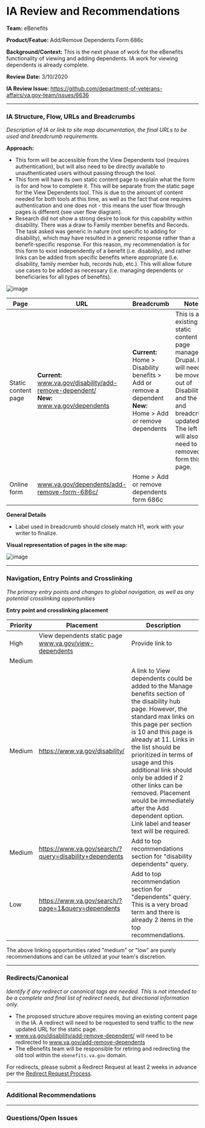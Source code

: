 # IA Review and Recommendations

**Team:** eBenefits

**Product/Featue:** Add/Remove Dependents Form 686c

**Background/Context:** This is the next phase of work for the eBenefits functionality of viewing and adding dependents.  IA work for viewing dependents is already complete. 

**Review Date:** 3/10/2020

**IA Review Issue:** https://github.com/department-of-veterans-affairs/va.gov-team/issues/6636

<hr>

### IA Structure, Flow, URLs and Breadcrumbs <br>  
*Description of IA or link to site map documentation, the final URLs to be used and breadcrumb requirements.*

**Approach:**
- This form will be accessible from the View Dependents tool (requires authentication), but will also need to be directly available to unauthenticated users without passing through the tool.
- This form will have its own static content page to explain what the form is for and how to complete it. This will be separate from the static page for the View Dependents tool. This is due to the amount of content needed for both tools at this time, as well as the fact that one requires authentication and one does not - this means the user flow through pages is different (see user flow diagram). 
- Research did not show a strong desire to look for this capability within disability.  There was a draw to Family member benefits and Records.  The task asked was generic in nature (not specific to adding for disability), which may have resulted in a generic response rather than a benefit-specific response. For this reason, my recommendation is for this form to exist independently of a benefit (i.e. disability), and rather links can be added from specific benefits where appropriate (i.e. disability, family member hub, records hub, etc.). This will allow future use cases to be added as necessary (i.e. managing dependents or beneficiaries for all types of benefits). 


![image](https://user-images.githubusercontent.com/20994159/76347075-01bd6680-62d4-11ea-8a0c-194b00aa490f.png)



Page | URL | Breadcrumb | Notes
--- | --- | --- | ---
Static content page | **Current:** <br> www.va.gov/disability/add-remove-dependent/ <br> **New:** <br>  www.va.gov/dependents  | **Current:** <br> Home > Disability benefits > Add or remove a dependent <br> **New:** <br> Home > Add or remove dependents  | This is an existing static content page managed in Drupal.  It will need to be moved out of Disability and the URL and breadcrumb updated.  The left nav will also need to be removed form this page. 
Online form | www.va.gov/dependents/add-remove-form-686c/ | Home > Add or remove dependents form 686c
 
**General Details**
- Label used in breadcrumb should closely match H1, work with your writer to finalize. 

**Visual representation of pages in the site map:** 

![image](https://user-images.githubusercontent.com/20994159/76347286-5cef5900-62d4-11ea-8e0a-df194e14c5a5.png)

<hr>

### Navigation, Entry Points and Crosslinking
*The primary entry points and changes to global navigation, as well as any potential crosslinking opportunities*

**Entry point and crosslinking placement**

Priority | Placement | Description
--- | --- | ---
High | View dependents static page www.va.gov/view-dependents  | Provide link to 
Medium |  |  
Medium | https://www.va.gov/disability/ | A link to View dependents could be added to the Manage benefits section of the disability hub page.  However, the standard max links on this page per section is 10 and this page is already at 11. Links in the list should be prioritized in terms of usage and this additional link should only be added if 2 other links can be removed.  Placement would be immediately after the Add dependent option.  Link label and teaser text will be required. 
Medium | https://www.va.gov/search/?query=disability+dependents | Add to top recommendations section for "disability dependents" query.
Low | https://www.va.gov/search/?page=1&query=dependents | Add to top recommendation section for "dependents" query. This is a very broad term and there is already 2 items in the top recommendations. 

The above linking opportunities rated "medium" or "low" are purely recommendations and can be utilized at your team's discretion.

<hr>

### Redirects/Canonical <br>
*Identify if any redirect or canonical tags are needed.  This is not intended to be a complete and final list of redirect needs, but directional information only.*  

- The proposed structure above requires moving an existing content page in the IA.  A redirect will need to be requested to send traffic to the new updated URL for the static page.
- www.va.gov/disability/add-remove-dependent/ will need to be redirected to  www.va.gov/add-remove-dependents
- The eBenefits team will be responsible for retiring and redirecting the old tool within the `ebenefits.va.gov` domain. 

For redirects, please submit a Redirect Request at least 2 weeks in advance per the [Redirect Request Process](https://github.com/department-of-veterans-affairs/va.gov-team/blob/master/platform/information-architecture/request-redirect.md).

<hr>

### Additional Recommendations

<hr>

### Questions/Open Issues


